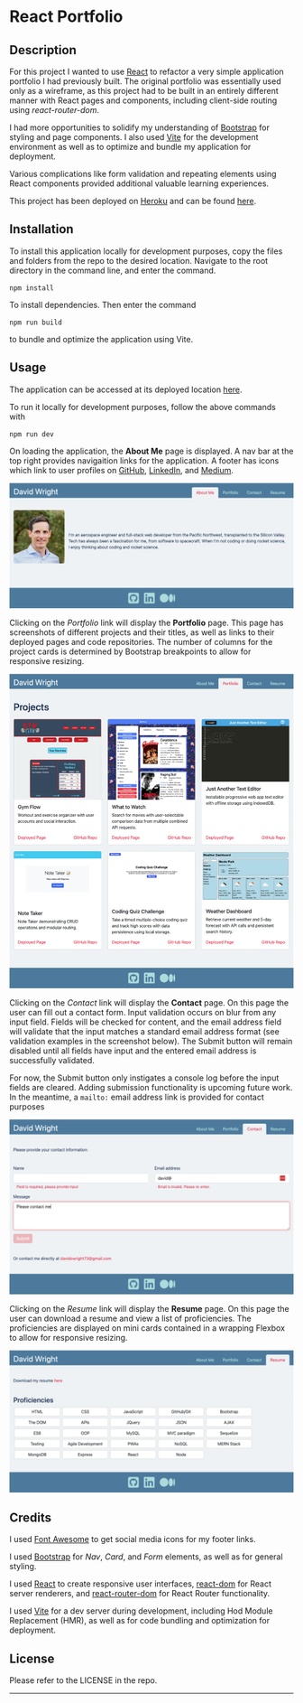 # React Portfolio

## Description 

For this project I wanted to use [React](https://react.dev/) to refactor a very simple application portfolio I had previously built. The original portfolio was essentially used only as a wireframe, as this project had to be built in an entirely different manner with React pages and components, including client-side routing using *react-router-dom*.

I had more opportunities to solidify my understanding of [Bootstrap](https://getbootstrap.com/) for styling and page components. I also used [Vite](https://vitejs.dev/) for the development environment as well as to optimize and bundle my application for deployment.

Various complications like form validation and repeating elements using React components provided additional valuable learning experiences.

This project has been deployed on [Heroku](https://www.heroku.com/) and can be found [here](https://react-portfolio-david-wright-fb25180d6958.herokuapp.com/).


## Installation

To install this application locally for development purposes, copy the files and folders from the repo to the desired location. Navigate to the root directory in the command line, and enter the command.
```
npm install
```
To install dependencies. Then enter the command
```
npm run build
```
to bundle and optimize the application using Vite.


## Usage 

The application can be accessed at its deployed location [here](https://react-portfolio-david-wright-fb25180d6958.herokuapp.com/).

To run it locally for development purposes, follow the above commands with
```
npm run dev
```

On loading the application, the **About Me** page is displayed. A nav bar at the top right provides navigaition links for the application. A footer has icons which link to user profiles on [GitHub](https://github.com/), [LinkedIn](https://www.linkedin.com/), and [Medium](https://medium.com/).

![About Me page](src/assets/images/about-me.png)

Clicking on the *Portfolio* link will display the **Portfolio** page. This page has screenshots of different projects and their titles, as well as links to their deployed pages and code repositories. The number of columns for the project cards is determined by Bootstrap breakpoints to allow for responsive resizing.

![Portfolio page](src/assets/images/portfolio.png)

Clicking on the *Contact* link will display the **Contact** page. On this page the user can fill out a contact form. Input validation occurs on blur from any input field. Fields will be checked for content, and the email address field will validate that the input matches a standard email address format (see validation examples in the screenshot below). The Submit button will remain disabled until all fields have input and the entered email address is successfully validated.

For now, the Submit button only instigates a console log before the input fields are cleared. Adding submission functionality is upcoming future work. In the meantime, a ```mailto:``` email address link is provided for contact purposes

![Contact page](src/assets/images/contact.png)

Clicking on the *Resume* link will display the **Resume** page. On this page the user can download a resume and view a list of proficiencies. The proficiencies are displayed on mini cards contained in a wrapping Flexbox to allow for responsive resizing.

![Resume page](src/assets/images/resume.png)


## Credits

I used [Font Awesome](https://www.npmjs.com/package/font-awesome) to get social media icons for my footer links.

I used [Bootstrap](https://www.npmjs.com/package/bootstrap) for *Nav*, *Card*, and *Form* elements, as well as for general styling.

I used [React](https://www.npmjs.com/package/react) to create responsive user interfaces, [react-dom](https://www.npmjs.com/package/react-dom) for React server renderers, and [react-router-dom](https://www.npmjs.com/package/react-router-dom) for React Router functionality.

I used [Vite](https://www.npmjs.com/package/vite) for a dev server during development, including Hod Module Replacement (HMR), as well as for code bundling and optimization for deployment.


## License

Please refer to the LICENSE in the repo.

---
